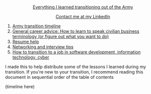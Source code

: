 [<p align='center'> Everything I learned transitioning out of the Army </p>](README.md)
[<p align='center'> Contact me at my LinkedIn </li>](https://www.linkedin.com/in/nebyou-abera/)

1. [Army transition timeline](transition_timeline.md)
2. [General career advice: How to learn to speak civilian business terminology (or figure out what you want to do)](general_career_advice.md)
3. [Resume help](general_career_advice.md)
4. [Networking and interview tips](networking.md)
6. [How to transition to a job in software development, information technology, cyber](cs_careers.md)

I made this to help distribute some of the lessons I learned during my transition. If you're new to your transition, I recommend reading this document in sequential order of the table of contents

(timeline here)
